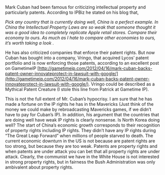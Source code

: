 

Mark Cuban had been famous for criticizing intellectual property and particularly patents. According to IPBiz he stated on his blog that,

  

_Pick any country that is currently doing well, China is a perfect example. In China the Intellectual Property Laws are so weak that someone thought it was a good idea to completely replicate Apple retail stores. Compare their economy to ours. As much as I hate to compare other economies to ours, it’s worth taking a look ._

  

He has also criticized companies that enforce their patent rights. But now Cuban has bought into a company, Vringo, that acquired Lycos’ patent portfolio and is now enforcing those patents, according to an excellent post on GametimeIP [http://gametimeip.com/2012/04/16/mark-cuban-backs-patent-owner-innovateprotect-in-lawsuit-with-google/](http://gametimeip.com/2012/04/16/mark-cuban-backs-patent-owner-innovateprotect-in-lawsuit-with-google/). Vringo could be described as a Mythical Patent Creature (I stole this line from Patrick at Gametime IP).

  

This is not the full extent of Mr. Cuban’s hypocrisy. I am sure that he has made a fortune on the IP rights he has in the Mavericks (Just think of the money we could make by rebroadcasting Mavericks games, if we didn’t have to pay for Cuban’s IP). In addition, his argument that the countries that are doing well have weak IP rights is clearly nonsense. Is North Korea doing well? The start of China’s economic growth corresponds to their recognition of property rights including IP rights. They didn’t have any IP rights during “The Great Leap Forward” when millions of people starved to death. The current economic downturn in the US is not because are patent rights are too strong, but because they are too weak. Patents are property rights and when patents are under attack you can bet that all property rights are under attack. Clearly, the communist we have in the White House is not interested in strong property rights, but in fairness the Bush Administration was only ambivalent about property rights.